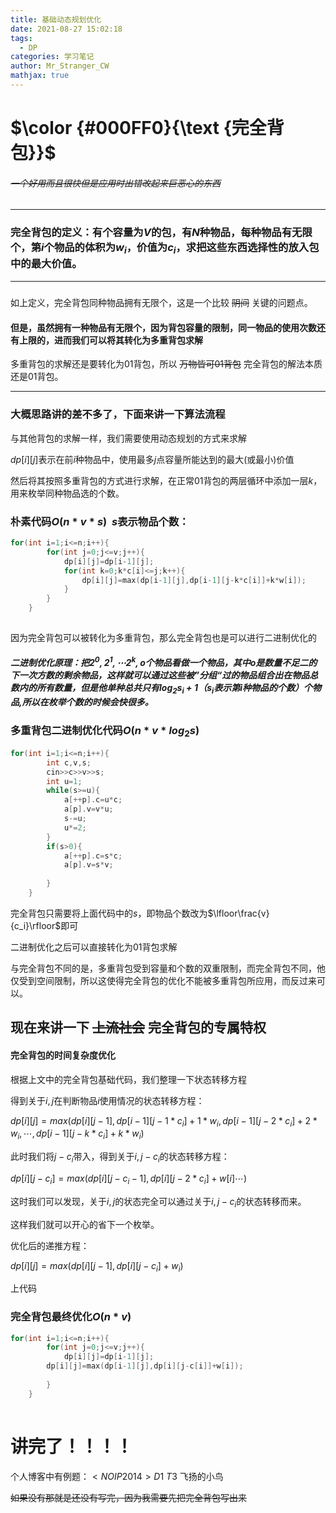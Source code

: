 ```yaml
---
title: 基础动态规划优化
date: 2021-08-27 15:02:18
tags:
  - DP
categories: 学习笔记
author: Mr_Stranger_CW
mathjax: true
---
```


# $\color {#000FF0}{\text {完全背包}}$
###### ~~一个好用而且很快但是应用时出错改起来巨恶心的东西~~


------------

### 完全背包的定义：有个容量为$V$的包，有$N$种物品，每种物品有无限个，第$i$个物品的体积为$w_i$，价值为$c_i$，求把这些东西选择性的放入包中的最大价值。


------------
#####
如上定义，完全背包同种物品拥有无限个，这是一个比较 ~~阴间~~ 关键的问题点。

#### 但是，虽然拥有一种物品有无限个，因为背包容量的限制，同一物品的使用次数还有上限的，进而我们可以将其转化为多重背包求解

 多重背包的求解还是要转化为$01$背包，所以 ~~万物皆可01背包~~ 完全背包的解法本质还是$01$背包。
 
-------
### 大概思路讲的差不多了，下面来讲一下算法流程
与其他背包的求解一样，我们需要使用动态规划的方式来求解

$dp[i][j]$表示在前$i$种物品中，使用最多$j$点容量所能达到的最大(或最小)价值

然后将其按照多重背包的方式进行求解，在正常$01$背包的两层循环中添加一层$k$，用来枚举同种物品选的个数。
### 朴素代码$O(n*v\ast s )\ \ s$表示物品个数：
```cpp
for(int i=1;i<=n;i++){
        for(int j=0;j<=v;j++){
            dp[i][j]=dp[i-1][j];
            for(int k=0;k*c[i]<=j;k++){
                dp[i][j]=max(dp[i-1][j],dp[i-1][j-k*c[i]]+k*w[i]);
            }
        }
    }
    
```
因为完全背包可以被转化为多重背包，那么完全背包也是可以进行二进制优化的

##### 二进制优化原理：把$2^0,2^1,\cdots 2^k,o$个物品看做一个物品，其中$o$是数量不足二的下一次方数的剩余物品，这样就可以通过这些被”分组“过的物品组合出在物品总数内的所有数量，但是他单种总共只有$\log_2 s_i+1$（$s_i$表示第$i$种物品的个数）个物品,所以在枚举个数的时候会快很多。


### 多重背包二进制优化代码$O(n\ast v\ast log_2 s)$
```cpp
for(int i=1;i<=n;i++){
        int c,v,s;
        cin>>c>>v>>s;
        int u=1;
        while(s>=u){
            a[++p].c=u*c;
            a[p].v=v*u;
            s-=u;
            u*=2;
        }
        if(s>0){
            a[++p].c=s*c;
            a[p].v=s*v;
            
        }
    }
```

完全背包只需要将上面代码中的$s$，即物品个数改为$\lfloor\frac{v}{c_i}\rfloor$即可

二进制优化之后可以直接转化为$01$背包求解

与完全背包不同的是，多重背包受到容量和个数的双重限制，而完全背包不同，他仅受到空间限制，所以这使得完全背包的优化不能被多重背包所应用，而反过来可以。
## 现在来讲一下 ~~上流社会~~ 完全背包的专属特权
#### 完全背包的时间复杂度优化
根据上文中的完全背包基础代码，我们整理一下状态转移方程

得到关于$i,j$在判断物品$i$使用情况的状态转移方程：

$dp[i][j]=max(dp[i][j-1],dp[i-1][j-1\ast c_i]+1*w_i,dp[i-1][j- 2\ast c_i]+2\ast w_i ,\cdots ,dp[i-1][j- k\ast c_i]+k\ast w_i )$

此时我们将$j-c_i$带入，得到关于$i,j-c_i$的状态转移方程：

$dp[i][j-c_i]=max(dp[i][j-c_i-1],dp[i][j-2\ast c_i]+w[i] \cdots)$

这时我们可以发现，关于$i,j$的状态完全可以通过关于$i,j-c_i$的状态转移而来。

这样我们就可以开心的省下一个枚举。

优化后的递推方程：

$dp[i][j]=max(dp[i][j-1],dp[i][j-c_i]+w_i)$

上代码

### 完全背包最终优化$O(n \ast v)$

```cpp
for(int i=1;i<=n;i++){
        for(int j=0;j<=v;j++){
            dp[i][j]=dp[i-1][j];
		dp[i][j]=max(dp[i-1][j],dp[i][j-c[i]]+w[i]);
         
        }
    }
    
```
# 讲完了！！！！
个人博客中有例题：$<NOIP2014> D1 \ T3$ 飞扬的小鸟
  
  ~~如果没有那就是还没有写完，因为我需要先把完全背包写出来~~